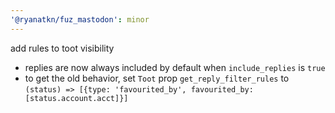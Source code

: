 ```yaml
---
'@ryanatkn/fuz_mastodon': minor
---
```


add rules to toot visibility

- replies are now always included by default when `include_replies` is `true`
- to get the old behavior, set `Toot` prop `get_reply_filter_rules`
  to `(status) => [{type: 'favourited_by', favourited_by: [status.account.acct]}]`
